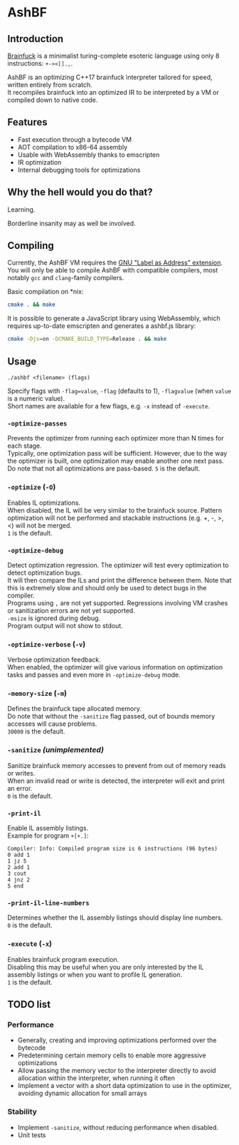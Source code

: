 # AshBF

## Introduction

[Brainfuck](https://en.wikipedia.org/wiki/Brainfuck) is a minimalist turing-complete esoteric language using only 8 instructions: `+-><[].,`.

AshBF is an optimizing C++17 brainfuck interpreter tailored for speed, written entirely from scratch.  
It recompiles brainfuck into an optimized IR to be interpreted by a VM or compiled down to native code.

## Features

- Fast execution through a bytecode VM
- AOT compilation to x86-64 assembly
- Usable with WebAssembly thanks to emscripten
- IR optimization
- Internal debugging tools for optimizations

## Why the hell would you do that?

Learning.

Borderline insanity may as well be involved.

## Compiling

Currently, the AshBF VM requires the [GNU "Label as Address" extension](https://gcc.gnu.org/onlinedocs/gcc/Labels-as-Values.html).  
You will only be able to compile AshBF with compatible compilers, most notably `gcc` and `clang`-family compilers.

Basic compilation on \*nix:

```bash
cmake . && make
```

It is possible to generate a JavaScript library using WebAssembly, which requires up-to-date emscripten and generates a ashbf.js library:

```bash
cmake -Djs=on -DCMAKE_BUILD_TYPE=Release . && make
```

## Usage

`./ashbf <filename> (flags)`

Specify flags with `-flag=value`, `-flag` (defaults to 1), `-flagvalue` (when `value` is a numeric value).  
Short names are available for a few flags, e.g. `-x` instead of `-execute`.

### `-optimize-passes`

Prevents the optimizer from running each optimizer more than N times for each stage.  
Typically, one optimization pass will be sufficient. However, due to the way the optimizer is built, one optimization may enable another one next pass.  
Do note that not all optimizations are pass-based.
`5` is the default.

### `-optimize` (`-O`)

Enables IL optimizations.  
When disabled, the IL will be very similar to the brainfuck source. Pattern optimization will not be performed and stackable instructions (e.g. +, -, >, <) will not be merged.  
`1` is the default.

### `-optimize-debug`

Detect optimization regression.
The optimizer will test every optimization to detect optimization bugs.    
It will then compare the ILs and print the difference between them. Note that this is extremely slow and should only be used to detect bugs in the compiler.  
Programs using `,` are not yet supported. Regressions involving VM crashes or sanitization errors are not yet supported.  
`-msize` is ignored during debug.  
Program output will not show to stdout.

### `-optimize-verbose` (`-v`)

Verbose optimization feedback.  
When enabled, the optimizer will give various information on optimization tasks and passes and even more in `-optimize-debug` mode.

### `-memory-size` (`-m`)

Defines the brainfuck tape allocated memory.  
Do note that without the `-sanitize` flag passed, out of bounds memory accesses will cause problems.  
`30000` is the default.

### `-sanitize` *(unimplemented)*

Sanitize brainfuck memory accesses to prevent from out of memory reads or writes.  
When an invalid read or write is detected, the interpreter will exit and print an error.  
`0` is the default.

### `-print-il`

Enable IL assembly listings.  
Example for program `+[+.]`:

```
Compiler: Info: Compiled program size is 6 instructions (96 bytes)
0 add 1
1 jz 5
2 add 1
3 cout
4 jnz 2
5 end
```

### `-print-il-line-numbers`

Determines whether the IL assembly listings should display line numbers.  
`0` is the default.

### `-execute` (`-x`)

Enables brainfuck program execution.  
Disabling this may be useful when you are only interested by the IL assembly listings or when you want to profile IL generation.  
`1` is the default.

## TODO list

### Performance
- Generally, creating and improving optimizations performed over the bytecode
- Predetermining certain memory cells to enable more aggressive optimizations
- Allow passing the memory vector to the interpreter directly to avoid allocation within the interpreter, when running it often
- Implement a vector with a short data optimization to use in the optimizer, avoiding dynamic allocation for small arrays

### Stability
- Implement `-sanitize`, without reducing performance when disabled.
- Unit tests